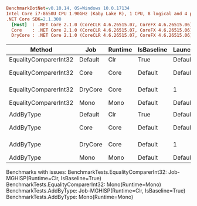 ``` ini

BenchmarkDotNet=v0.10.14, OS=Windows 10.0.17134
Intel Core i7-8650U CPU 1.90GHz (Kaby Lake R), 1 CPU, 8 logical and 4 physical cores
.NET Core SDK=2.1.300
  [Host]  : .NET Core 2.1.0 (CoreCLR 4.6.26515.07, CoreFX 4.6.26515.06), 64bit RyuJIT
  Core    : .NET Core 2.1.0 (CoreCLR 4.6.26515.07, CoreFX 4.6.26515.06), 64bit RyuJIT
  DryCore : .NET Core 2.1.0 (CoreCLR 4.6.26515.07, CoreFX 4.6.26515.06), 64bit RyuJIT


```
|                Method |     Job | Runtime | IsBaseline | LaunchCount | RunStrategy | TargetCount | UnrollFactor | WarmupCount |              Mean |       Error |      StdDev |            Median | Scaled | ScaledSD |
|---------------------- |-------- |-------- |----------- |------------ |------------ |------------ |------------- |------------ |------------------:|------------:|------------:|------------------:|-------:|---------:|
| EqualityComparerInt32 | Default |     Clr |       True |     Default |     Default |     Default |           16 |     Default |                NA |          NA |          NA |                NA |      ? |        ? |
| EqualityComparerInt32 |    Core |    Core |    Default |     Default |     Default |     Default |           16 |     Default |    60,869.6704 ns | 381.8457 ns | 338.4963 ns |    60,975.8411 ns |      ? |        ? |
| EqualityComparerInt32 | DryCore |    Core |    Default |           1 |   ColdStart |           1 |            1 |           1 | 5,440,400.0000 ns |          NA |   0.0000 ns | 5,440,400.0000 ns |      ? |        ? |
| EqualityComparerInt32 |    Mono |    Mono |    Default |     Default |     Default |     Default |           16 |     Default |                NA |          NA |          NA |                NA |      ? |        ? |
|                       |         |         |            |             |             |             |              |             |                   |             |             |                   |        |          |
|             AddByType | Default |     Clr |       True |     Default |     Default |     Default |           16 |     Default |                NA |          NA |          NA |                NA |      ? |        ? |
|             AddByType |    Core |    Core |    Default |     Default |     Default |     Default |           16 |     Default |         0.0000 ns |   0.0000 ns |   0.0000 ns |         0.0000 ns |      ? |        ? |
|             AddByType | DryCore |    Core |    Default |           1 |   ColdStart |           1 |            1 |           1 |         0.1047 ns |          NA |   0.0000 ns |         0.1047 ns |      ? |        ? |
|             AddByType |    Mono |    Mono |    Default |     Default |     Default |     Default |           16 |     Default |                NA |          NA |          NA |                NA |      ? |        ? |

Benchmarks with issues:
  BenchmarkTests.EqualityComparerInt32: Job-MGHISP(Runtime=Clr, IsBaseline=True)
  BenchmarkTests.EqualityComparerInt32: Mono(Runtime=Mono)
  BenchmarkTests.AddByType: Job-MGHISP(Runtime=Clr, IsBaseline=True)
  BenchmarkTests.AddByType: Mono(Runtime=Mono)
